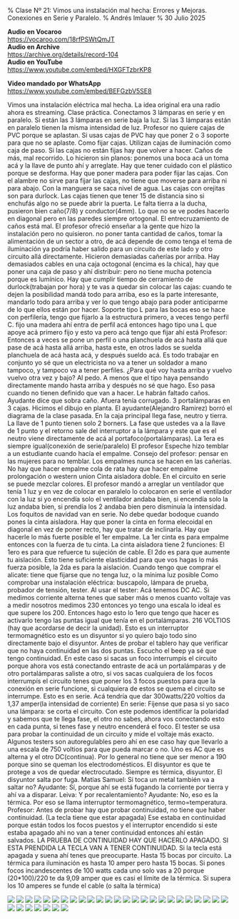 % Clase Nº 21: Vimos una instalación mal hecha: Errores y Mejoras. Conexiones en Serie y Paralelo. 
% Andrés Imlauer
% 30 Julio 2025

**Audio en Vocaroo**     
https://vocaroo.com/18rfPSWtQmJT     
**Audio en Archive**     
https://archive.org/details/record-104     
**Audio en YouTube**     
https://www.youtube.com/embed/HXGFTzbrKP8     
     
**Video mandado por WhatsApp**     
https://www.youtube.com/embed/BEFGzbV5SE8     
     
     
Vimos una instalación eléctrica mal hecha. La idea original era una radio ahora es streaming. Clase práctica. Conectamos 3 lámparas en serie y en paralelo. Si están las 3 lámparas en serie baja la luz. Si las 3 lámparas están en paralelo tienen la misma intensidad de luz. Profesor no quiere cajas de PVC porque se aplastan. Si usas cajas de PVC hay que poner 2 o 3 soporte para que no se aplaste. Como fijar cajas. Utilizan cajas de iluminación como caja de paso. Si las cajas no están fijas hay que volver a hacer. Caños de más, mal recorrido. Lo hicieron sin planos: ponemos una boca acá un toma acá y la llave de punto ahí y arreglate. Hay que tener cuidado con el plástico porque se desforma. Hay que poner madera para poder fijar las cajas. Con el alambre no sirve para fijar las cajas, no tiene que moverse para arriba ni para abajo. Con la manguera se saca nivel de agua. Las cajas con orejitas son para durlock. Las cajas tienen que tener 15 de distancia sino si enchufás algo no se puede abrir la puerta. Le falta tierra a la ducha, pusieron bien caño(7/8) y conductor(4mm). Lo que no se ve podes hacerlo en diagonal pero en las paredes siempre ortogonal. El entrecruzamiento de caños está mal. El profesor ofreció enseñar a la gente que hizo la instalación pero no quisieron. no poner tanta cantidad de caños, tomar
la alimentación de un sector a otro, de acá depende de como tenga el tema de iluminación ya podría haber salido para un circuito de este lado y otro circuito allá directamente. Hicieron demasiadas cañerías por arriba. Hay demasiados cables en una caja octogonal (encima es la chica), hay que poner una caja de paso y ahí distribuir: pero no tiene mucha potencia porque es lumínico. Hay que cumplir tiempo de cerramiento de durlock(trabajan por hora) y te vas a quedar sin colocar las cajas: cuando te dejen la
posibilidad mandá todo para arriba, eso es la parte interesante, mandarlo todo para arriba y ver lo que tengo abajo para poder anticiparme de lo que ellos están por hacer. Soporte tipo L para las bocas eso se hace con perfilería, tengo que fijarlo a la estructura primero, a veces tengo perfil C.  fijo una madera ahí entra de perfil acá entonces hago tipo una L que apoye acá primero fijo y esto va pero acá tengo que fijar ahí está Profesor: Entonces a veces se pone un perfil o una planchuela de acá hasta allá que pase de acá hasta allá arriba, hasta este, en otros lados se suelda planchuela de acá hasta acá, y después sueldo acá.  Es todo trabajar en conjunto yo sé que un
electricista no va a tener un soldador a mano tampoco, y tampoco va a tener perfiles.  ¿Para qué voy hasta arriba y vuelvo vuelvo otra vez y bajo? Al pedo.  A menos que el tipo haya pensando directamente mando hasta arriba y después no sé que hago.  Eso pasa cuando no tienen definido que van a hacer. Le habrán faltado caños. Ayudante dice que sobra caño.  Afuera tenía corrugado.  3 portalámparas en 3 cajas.  Hicimos el dibujo en planta.  El ayudante(Alejandro Ramirez) borró el diagrama de la clase pasada.  En la caja principal llega fase, neutro y tierra.  La llave de 1 punto tienen solo 2 borners.  La fase que ustedes va a la llave de 1 punto y el retorno sale del interruptor a la lámpara y este que es el neutro viene directamente de acá al portafoco(portalámparas).  La 1era es siempre igual(conexión de serie/paralelo) El profesor Espeche hizo temblar a un estudiante cuando hacía el empalme. Consejo del profesor: pensar en las mujeres para no temblar.  Los empalmes nunca se hacen en las cañerías.  No hay que hacer empalme cola de rata hay que hacer empalme prolongación o western union Cinta aisladora doble.  En el circuito en serie se puede mezclar colores.  El profesor
mandó a arreglar un ventilador que tenía 1 luz y en vez de colocar en paralelo lo colocaron en serie el ventilador con la luz si yo encendía solo el ventilador andaba bien, si encendía solo la luz andaba bien, si prendía los 2 andaba bien pero disminuía la intensidad.  Los foquitos de navidad van en serie.  No debe quedar bodoque cuando pones la cinta aisladora.  Hay que poner la cinta en forma elecoidal en diagonal en vez de poner recto, hay que tratar de inclinarla.  Hay que hacerle lo más fuerte posible el 1er empalme. La 1er cinta es para empalme entonces con la fuerza de tu cinta.  La cinta aisladora tiene 2 funciones: El 1ero es para que refuerce tu sujeción de cable.  El 2do es para que aumente tu aislación.  Esto tiene suficiente elasticidad para que vos hagas lo más fuerza posible, la 2da es para la aislación.  Cuando tengo que comprar el alicate: tiene que fijarse que no tenga luz, o la mínima luz posible Como comprobar una instalación eléctrica: buscapolo, lámpara de prueba, probador de tensión, tester.  Al usar el tester: Acá tenemos DC AC. Si medimos corriente alterna tenes que saber más o menos cuanto voltaje vas a medir nosotros medimos 230 entonces yo tengo una escala lo ideal es que supere los 200.  Entonces hago esto lo 1ero que tengo que hacer es activarlo tengo las puntas igual que tenía en el portalámparas.  216 VOLTIOS (hay que acordarse de decir la unidad).  Esto es un interruptor termomagnético esto es un disyuntor si yo quiero bajo todo sino directamente bajo el disyuntor.  Antes
de probar el tablero hay que verificar que no haya continuidad en las dos puntas.  Escucho el beep ya sé que tengo continuidad.  En este caso si sacas un foco interrumpís el circuito porque ahora vos está conectando entraste de acá un portalámparas y de otro portalámparas saliste a otro, si vos sacas cualquiera de los focos interrumpís el circuito tenes que poner los 3 focos puestos para que la conexión en serie funcione, si cualquiera de estos se quema el circuito se interrumpe.  Esto es en serie. Acá tendría que dar 300watts/220 voltios da 1,37 amper(la intensidad de corriente) En serie: Fíjense que pasa si yo saco una lámpara: se corta el circuito.  Con este podemos identificar la polaridad y sabemos que te llega fase, el otro no sabes, ahora vos conectando esto en cada punta, si tenes fase y neutro encenderá el foco.  El tester se usa para probar la continuidad de un circuito y mide el voltaje más exacto.  Algunos testers son autoregulables pero ahí en ese caso hay que llevarlo a una escala de 750 voltios para que pueda marcar o no.  Uno es AC que es alterna y el otro DC(continua).  Por lo general no tiene que ser menor a 190 porque sino se queman los electrodomésticos.  El disyuntor es que te protege a vos de quedar electrocutado. Siempre es térmica, disyuntor.  El disyuntor salta por fuga.  Matías Samuel: Si toca un metal también va a saltar no?  Ayudante: Sí, porque ahí se está fugando la corriente por tierra y ahí va a disparar.  Leiva: Y por recalentamiento?  Ayudante: No, eso es la térmica. Por
eso se llama interruptor termomagnético, termo=temperatura.  Profesor: Antes de probar hay que probar continuidad, no tiene que haber continuidad. (La tecla tiene que estar apagada) Ese estaba en continuidad porque están todos los focos puestos y el interruptor encendido si este estaba apagado ahi no van a tener continuidad entonces ahí están salvados.  LA PRUEBA DE CONTINUIDAD HAY QUE HACERLO APAGADO. SI ESTA PRENDIDA LA TECLA VAN A TENER CONTINUIDAD.  Si la tecla está apagada y suena ahí tenes que preocuparte.  Hasta 15 bocas por circuito. La térmica para iluminación es hasta 10 amper pero hasta 15 bocas. Si pones focos incandescentes de 100 watts cada uno solo vas a 20 porque (20*100)/220 te da 9,09 amper que es casi el límite de la térmica.  Si supera los 10 amperes se funde el cable (o salta la térmica)


![](https://blogger.googleusercontent.com/img/b/R29vZ2xl/AVvXsEgQJ_tQLc5rd6y7cfWhyhofhCUHhS-MGhLedfMTFecMqmRd3m7-QWi8MJAqWwpVQNdf5JX7XhpOmOyUF8QIZdFUr48t1kAw7iMGEaf53aFYz5jgBb850mJq32R7_2C4qW5zHhWrOyrpIPWcthXQVt5vtq7M5B3v2f8Vh6AYwzVznEtnEyaZp0XsydALai0/s4160/IMG_20250430_184222823.jpg)
![](https://blogger.googleusercontent.com/img/b/R29vZ2xl/AVvXsEg8mAIPYY8vSP0kknXam4c-WbMxBHqbL-41qYTkEKHRZnwK4SfUVN1eoaBGkv7w-PpFnlascmTTdw05IBh6Ljg0vbPp6QRXDDEy_Q2Inr0HXkSeMlF3kMDKvYjkZ3B2NkzW4fp7ye6qGonpZw78BHnPJ2ADYRizcKAUyA3j-CO-zahXdHpBQfoByhR7vsg/s4160/IMG_20250430_184819957.jpg)
![](https://blogger.googleusercontent.com/img/b/R29vZ2xl/AVvXsEhsQFjJU4topCgeJqxPm4n3SHBsYugqzGUVw7p0qub23CeZNcieHIhFAEcTGE0Uf-wzscXCxbsgto8ACyivgxemuxk4NvucvAvzLz-ridgL4WZp5ApMIzY2u06q7iBc4snfZLDJcgD_yR7rQIFEeVq9dOrSvMMKyCR8dfqiV2ePJnTuE0Kd0Bt4aBcMQ3w/s4160/IMG_20250430_184836280.jpg)
![](https://blogger.googleusercontent.com/img/b/R29vZ2xl/AVvXsEgAvvepBXIvq_8Cg84D1knS7ACkmNKFPNbXf_kD8SRYksG5mC25eMK9c-WIDhiA7P-1jWJwcfJMjRGTH21wCE3fauzxNgKRsS4ooEl1Jd3B-jwgEkufo_uC53rKz8U19jYJUdhBPNBpTcd9yLb2sE2QYdseAmTRwQtT_O506bLQysN2C0zXqf6eYE_3kjI/s4160/IMG_20250430_184853076.jpg)
![](https://blogger.googleusercontent.com/img/b/R29vZ2xl/AVvXsEhMLk05fUbevv-84FKl19vydjgJtVpcZvGDMgD8P4UHuzhWn8jovFmpBgYdSAe9fsfAkle_i_eCKn5HJ0m7iJx78Lf7PQhprNwJMTt2pipQJ07QcaejVYXFwfjDfD1uTb13-PQ1U5Z0m2TwbjG9aI-al-zWklWVbALJL6Gy9RYtWI04JsV5GYsADDtj0kc/s4160/IMG_20250430_185204658.jpg)
![](https://blogger.googleusercontent.com/img/b/R29vZ2xl/AVvXsEgTS9yRH1g8o-hXwk0TVUyBdrqDwZsvH7F18sQjvDscKTyYmZDFJh_DOAzaq-YkO3MAudg6h7ypcs1Tjyp8_jUBLQ2NcIv8rEt9w2qsGyVjf-ZxNLZ2UjzcyIx9tbQQf3mHVz5-hOaRBUnZ2NcZr0xQmFwMsGx-UxzP174taxwB5UFZnpC9_elrFpCcmV4/s4160/IMG_20250430_185234817.jpg)
![](https://blogger.googleusercontent.com/img/b/R29vZ2xl/AVvXsEg28aZ8Pc_9C3rr7MRmBu5vjhRoK_Fe9-iOcFycPKek2OM_pq9IIJgEJoXaITLLrxVJKsTE3xxlCCwWo8bv1JavmDs_d-bz8Rg3bJjOGwLO6tF6CK-ZdBGAZOQicuNDWxUQriblqRI0XzKf6UEz0N0lI31kiPYXHvkc7QxxlyA31x7MkeorZNkK_s9TjQ0/s4160/IMG_20250430_185238841_HDR.jpg)
![](https://blogger.googleusercontent.com/img/b/R29vZ2xl/AVvXsEilEhBxcnAHfp_XiDOC5_nT966_4owSf8ac6m-_tXB66tI4KSm8tg_qIsdldneC0JnMypPyivI5Hd-puEnNeYstehLws35km5_gXALcus9jM6jkcDraJlNoZS0izytmDpYonUt6Phn_OEUdFdp3YVbvWTq8tP3jVW2oWt3Go0RP-ThJVEKwkuqu2lj4tf8/s4160/IMG_20250430_185354181.jpg)
![](https://blogger.googleusercontent.com/img/b/R29vZ2xl/AVvXsEgK-Pic60chbpbt5fObvVKieq51u6aVU9noCyHm7cMpPhiCvQ1My3rpQsympUiJCmjTlOncFt-0130myFnovNtFGuMdelGa7qO0wWs6_a_DFkHI8NEF_9zzl3LDSFX_DxHZhPgFNzD7xpFlBR56MALtabwTCOKRvdrep778frrkfw_BkWF0dvSovkoOG4Q/s4160/IMG_20250430_185423671.jpg)
![](https://blogger.googleusercontent.com/img/b/R29vZ2xl/AVvXsEjd7fskKqacMniP_jL7s53-MS-X2W9ZRQMCYketiQ4DLNGFWy8h0ZFaUifS7mtR8qsgO6CIALDTbYEVk4-p77NlXRYpadNn73GolF74rlL4a13u9_UtQtEp1zircoYolpbZYqsAhzgSSEGEYIwDYvUczA6xNyUXsdyxSHmve1T-drxmXCATlBwr5T6E1yE/s4160/IMG_20250430_185503502.jpg)
![](https://blogger.googleusercontent.com/img/b/R29vZ2xl/AVvXsEhT7Oy1s2IDqZ2nmYFSzX5kGpySiJ_r_j71wIqpAweMg-6-RFC8bFeOSPC6wZAjRxqimGNrOF3k-X_y6fnQxssCdbV-tjsJOmEj4JsWNCGzXMXPOmLCRaf9P-nCPtzxMdg_VDVZP_F7QpRhqUQrHJktkf2bDFcvxHOAYOcjToyIGW9yvwwYiVFysHprmHo/s4160/IMG_20250430_185516551.jpg)
![](https://blogger.googleusercontent.com/img/b/R29vZ2xl/AVvXsEiZOvowrTICQGBpmIBgagalKpD_N5ge2Kf0OHZXcvCMNUoWg0VPfWMmBIva_7TIOeqEWEkmggIfT3EZUEdslrh-gjr758_NM5BjzbNEcWM2IMMrgtLTP6EayJLg2P2dGUwmclns-c2Xuk30ahCZXS_XNCOLzmYxLRe2qp7UcOws0Bx7jG2_zjxtlEdA4PQ/s4160/IMG_20250430_185600030.jpg)
![](https://blogger.googleusercontent.com/img/b/R29vZ2xl/AVvXsEhH3iSw7GfhNHxRyYPIsDppmUahNKHZDv5_W7kFmR1TE2cdxdZ97Fc4i6Z1CTACrDKuFoTT93QcJzIivwn1qIMOooW9Sd25GH3tHGcVhbN4149p_HC_WcwpHHDN2OyS5LiiqWJ6nuUCzvWbVElCedEWz4jtZNVXCqKdwsh1LvyIpfepmmIlcMrTjhAizxI/s4160/IMG_20250430_185602023_BURST000_COVER_TOP.jpg)
![](https://blogger.googleusercontent.com/img/b/R29vZ2xl/AVvXsEjV3Q2iXfdlINpMJxqxz5q-Cv8TKN9LLf1IJnrSZVY0Eymu1I4GaLDLCK_mK2a8u2-Zdlvv23PLVnqP2UmQwac5d-sprb0qjD1K5pfSn5Q-NCKB2t7F1NiRvyD4GDLr-5RG0VWN_81J-7xvcjsqexF4YPJykFSUgJOde0eeAFy2PplhzqwLHCWoVMwXXSc/s4160/IMG_20250430_185602023_BURST001.jpg)
![](https://blogger.googleusercontent.com/img/b/R29vZ2xl/AVvXsEhBnOrVmKhYYdoxW6bg9O0ytM11o9_kAdXEEckAAB7uq3o12j6ezyXbBxC9D4Ukg07MtggFq1xTJVK5sj37afZO3iXlsufXA1IuxceXZgTDcNY_lccUaQhSBbgTFThocpu2SGBGC2tJUdU44fiqBz7UhtPx5KCivvB2dHxGHyUlKjB2x1uDxJXgpAsR58c/s4160/IMG_20250430_185612321.jpg)
![](https://blogger.googleusercontent.com/img/b/R29vZ2xl/AVvXsEilFRRxJ-R2jo2PiKyL_e5Yz2bi0oWEieHs-e72S5k0IpiGkzdPe7WTbaCw4Mk_KKTNPFUdk5sYrunqVTeVzHwwrhJuiXosxr_BP3-WyQYQXt8HytyHqmJYOQG2KDQpBC9d2oxBbwlfNeh1Xpu29sB1zFwJJEmbWmWh15fIp8KFHZO-iiHGNc-bXCICXPI/s4160/IMG_20250430_185621042.jpg)
![](https://blogger.googleusercontent.com/img/b/R29vZ2xl/AVvXsEjed84RI_E7LzhUrF3SwW8TWyzWXKzQTHZ1ANY7JKqLOp-tqdz7i6q_lDKXq-vdZfpN_MPDOwxTngRE6xXdVCnHlppVDAdNvu_UX35z5ydyu0pQj5ZSQ3Mhc3tG-NZmCmjzGicXKwAuSXm7MWZ0oeD05nUoY1i9uWUQl9sEtdk7kQZCZL4aGn4VzbEGmmA/s4160/IMG_20250430_185624579.jpg)
![](https://blogger.googleusercontent.com/img/b/R29vZ2xl/AVvXsEhDu-CdKoaMPEgEm4TxJ4Zt56Hv_BtIUv1FWhkB14aQA4G_ZEDvZa8QOiLcnIoeL2DvUpZeKskYmAl9C3HxZ-2heXRJp9IMjnatUEaavmOLcc-7stvQPVZPvyk_9KlNCWpsrL0Fe0T_zfrdO4FsEcHKBA-L_ILrMdjQ8F70MIF2m8YpN-mjFo0ia7gJUh8/s4160/IMG_20250430_185638178.jpg)
![](https://blogger.googleusercontent.com/img/b/R29vZ2xl/AVvXsEjlkCxKdOFAJrZ6CxB5ZtqL5gcZNEDJRRVMJFXzWNq2XM0r7OAXRzu6KQiZdBsTq198Se4fuA5hhNzgaXhFXsfL1-Qx3YBWWtQbKi5kUyGDaLuEcvt99-FOEj_3r3UhNwJ4mHrRBAu39nnJTzqAHJpr_Rux8LtHOZhWgJ2Dndv7E50XhDFTi3X0vB2IgGI/s4160/IMG_20250430_185814605.jpg)
![](https://blogger.googleusercontent.com/img/b/R29vZ2xl/AVvXsEjJUoouXI2qTl098odl47Dqvw6yN-WWJwi63Tsw0S-i1SqAiTjX7STpQI67CLD3yB6h00LOf26R4jgxjWKoGy6K6jRWFDVB_j7lV8FX0O5aoUWRMLB9cHEOST8GdTCMw2gMMrN4o02Z8fgNlGX1oGN5nPujnAfEL9cxUh1jnhln3c-Mq3fGqpo49a-n614/s4160/IMG_20250430_190129517.jpg)
![](https://blogger.googleusercontent.com/img/b/R29vZ2xl/AVvXsEgwJmLqu3zxQ7XNYr6vVrm5-k52_zTfYZT600gnhdVfIlmZ2rS1i9t1AqzGkxwYPiAwmyHtKsdFODQbmkFw38YMsx6fkld2F2JBE1EuBs9HG-NI5pmvUm48RPVauSPCfV4Tkc6T8zPW_o3Z4yYeQ55O6q06FJBrr6uu0ptIUj9Oddc76l5GEG1xVfA5iQw/s4160/IMG_20250430_190133974.jpg)
![](https://blogger.googleusercontent.com/img/b/R29vZ2xl/AVvXsEgeF99JT_qnwGeM202Of117kcqFZRS-0mNK8POquPcfQSI_YBJnPjKrbRkwea_qoDfdB11-bDVxf5NGQJ0kK8is-doGDw2A6v8mNhF-qrDERR9wU5IPWjg3SQ7XuqCAsCBPUouV2Egp4jGhA67Dwbj1iwjDYmX7S0B9q7iYDTP2etXKnKLBtEhn6-i_MxA/s4160/IMG_20250430_190320519.jpg)
![](https://blogger.googleusercontent.com/img/b/R29vZ2xl/AVvXsEg2rxZKKbCZwPgQX4O8Aghjaw2Tg4wP6gvr6FBZp9mrqThvZs90YR5U2Pu_-VMeDEYP_gDMKv0exearNjobtlzVHVYvIjJvvKBUPbn9IkRmT9st5X9AotTjMvgadVnylOmD1Kpt9MaFSdm7VVJ-OycytPpkOrFx-IKkZbi2GAplb3KTfOblQmPlwuNyjFM/s4160/IMG_20250430_190322613.jpg)
![](https://blogger.googleusercontent.com/img/b/R29vZ2xl/AVvXsEgEGdbpJfitSswlRFlPwkqcr5PqnABcp6KFmmqcr2xz8ZjeWoDJ1E_QkKTWj5ieJPk_xr6xrCrAmJjscpphRnItwjWMZDZdTgxqi56rhsohTnl1HtXb1HIpvjZjKLpXMMSzGRnpDxL7TnN5585iy5Km3s52uj6NneQQoLs4JT-rUTBfuxKui_YtYyjloU8/s4160/IMG_20250430_190325056.jpg)
![](https://blogger.googleusercontent.com/img/b/R29vZ2xl/AVvXsEhcreNXwHxJEb46-EIqaetEQgJ8lhEU2GaZJs6ZrgCEyrGssixkQ8_nnK8DO_Jg8T_Pxj-CiNgQosdm7MtMYzxcyZl5JcGUer0EFIiNZJXciYBFr_oAydTXKwqpIj3wIekbuRfZ7BVxiAAEGoFB76zmAFXBBx4Ya3XXPzVcqMRWkCCdfx_zFAYRWRXmPqU/s4160/IMG_20250430_190343619.jpg)
![](https://blogger.googleusercontent.com/img/b/R29vZ2xl/AVvXsEhV_4x_FlR5nSin_ebGiE6t8JSWGDUQxWNMltpqCWjJr9SxagvSlcmrFWO_T7UEK5O3ixIdAL8WJrfO6pz1AaTJsvQJ6rM1pgdAoX9-5b4WTL2wxRky08_1P1x694QJAG2TSYAjvmzqTjZ2P97r64bAZmB-qzexmXOHs_y1_6ONWh3r3nKBezSwTMvikDU/s4160/IMG_20250430_190624817.jpg)
![](https://blogger.googleusercontent.com/img/b/R29vZ2xl/AVvXsEj9gpH4HjPycBazHsZoK996md8Ro5xVdIENFqotsTdP22BwuoghtUx517oqNi64ffBDntCdmUnIdehLCObehKEWNPXDtIAbfrQWFEzEZu_bKA3UUU1zzcjoojrgRYamjre4Gj7Kbu2BOKoDf74q6AkIFyVby909KR9WBlUrsuZA566A7IEBwvirJyp2Zbo/s4160/IMG_20250430_190930577.jpg)
![](https://blogger.googleusercontent.com/img/b/R29vZ2xl/AVvXsEiwu65ESAU5koy3TVH1_Mnd4q-jviXuMebIMoas32z8u4bsLrZZL9fgPAFQDpsTIXpUCaLTWi_r1jwKlbhViL1H6lmTtQeFIDHuvCUS11dfmcl3hE9tKzB_7Y7Xb2pGOOFf-7UX_B7Pomr2QjJ7NyM9EH0DWWioJNujmNcRSRUqlW-6MTL-z7kHQ9XtzUw/s4160/IMG_20250430_202528860.jpg)
![](https://blogger.googleusercontent.com/img/b/R29vZ2xl/AVvXsEjMzo4zTul5UYc279kxWefSQfBDsXvEPimltfE8tc2MmPumGlALBVyZF-g3HJfRNgOMSvXIpJ-z22Oe_rUxPJmPmn2JNeCIzt5hK9Ck9AWlBf6cJLUsHnX5HjbvBmS2x4hBx1ZGlDK84zghgzIzbfg_btWxpnljM1Ww2ecFEXjLltDQu3qrotSYzNGonFY/s4160/IMG_20250430_202532552.jpg)
![](https://blogger.googleusercontent.com/img/b/R29vZ2xl/AVvXsEg5pAAealZYcjn6R4TCmxqWKXVPwK3u_U9mumvFKQ4ywhZwkru9XgHwdLoeCIp1g6br71UxLL9enZNvKytxYJfMP_CjbxQ5aGWVSgEG6EJTHtLt9d22o_uDTh8JnC_w5diRKFbrvJGvkmNBkxPWSws_C2bCXcEoilKoKG3lNfrw6Ne0YdMshPhfQkT_Z2Y/s4160/IMG_20250430_203223859.jpg)
![](https://blogger.googleusercontent.com/img/b/R29vZ2xl/AVvXsEiJPmeUw0KXxpiGwE6g-yb9LAR8yZCO_uAdfGI2iqyrQxmmyWCXilnkN9dte3kjyOFJd0jZpQCfmlheu274qQHywJpZCBjij1mHopao1BWypwCK1Ro0w-YRlOE3CdWhHrEDxD5RrGinRHL51pR90RGSwt1The2u3k87e43y-_PiaE2p_HuPUe0_fqJGT4k/s4160/IMG_20250430_203224669.jpg)
![](https://blogger.googleusercontent.com/img/b/R29vZ2xl/AVvXsEhUIpOTyXaLuWb4zSD6za1-Hr734SeZp01OAH0barkT3170_agcozpWNAc7UpuLSOjGH7NNzZ-RZoisucnFWGrs96ZkxpYA_sCkFFlVQVFhWTN0z-2KeJpcNd7Lvxscr_K4S-dYKd3Y3q51RwAlZEgquvo5gYppr1Zgm6XlYDdlp86LIEY1kQVfMbnDl7M/s4160/IMG_20250430_204733652_BURST001.jpg)

